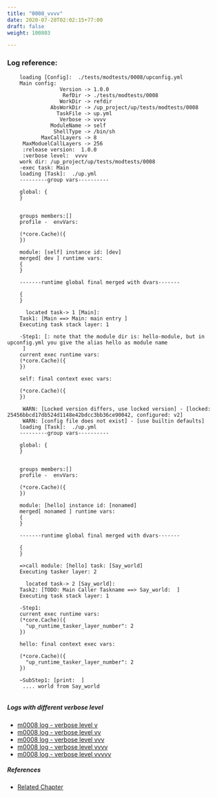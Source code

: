 ```yaml
---
title: "0008_vvvv"
date: 2020-07-20T02:02:15+77:00
draft: false
weight: 100803

---
```


### Log reference: <no value>

```
    loading [Config]:  ./tests/modtests/0008/upconfig.yml
    Main config:
                 Version -> 1.0.0
                  RefDir -> ./tests/modtests/0008
                 WorkDir -> refdir
              AbsWorkDir -> /up_project/up/tests/modtests/0008
                TaskFile -> up.yml
                 Verbose -> vvvv
              ModuleName -> self
               ShellType -> /bin/sh
           MaxCallLayers -> 8
     MaxModuelCallLayers -> 256
     :release version:  1.0.0
     :verbose level:  vvvv
    work dir: /up_project/up/tests/modtests/0008
    -exec task: Main
    loading [Task]:  ./up.yml
    ---------group vars----------
    
    global: {
    }
    
    
    groups members:[]
    profile -  envVars:
    
    (*core.Cache)({
    })
    
    module: [self] instance id: [dev]
    merged[ dev ] runtime vars:
    {
    }
    
    -------runtime global final merged with dvars-------
    
    {
    }
    
      located task-> 1 [Main]: 
    Task1: [Main ==> Main: main entry ]
    Executing task stack layer: 1
    
    -Step1: [: note that the module dir is: hello-module, but in upconfig.yml you give the alias hello as module name
     ]
    current exec runtime vars:
    (*core.Cache)({
    })
    
    self: final context exec vars:
    
    (*core.Cache)({
    })
    
     WARN: [Locked version differs, use locked version] - [locked: 25456bbcd17db524d1148e42bdcc3bb36ce90042, configured: v2]
     WARN: [config file does not exist] - [use builtin defaults]
    loading [Task]:  ./up.yml
    ---------group vars----------
    
    global: {
    }
    
    
    groups members:[]
    profile -  envVars:
    
    (*core.Cache)({
    })
    
    module: [hello] instance id: [nonamed]
    merged[ nonamed ] runtime vars:
    {
    }
    
    -------runtime global final merged with dvars-------
    
    {
    }
    
    =>call module: [hello] task: [Say_world]
    Executing tasker layer: 2
    
      located task-> 2 [Say_world]: 
    Task2: [TODO: Main Caller Taskname ==> Say_world:  ]
    Executing task stack layer: 1
    
    -Step1:
    current exec runtime vars:
    (*core.Cache)({
      "up_runtime_tasker_layer_number": 2
    })
    
    hello: final context exec vars:
    
    (*core.Cache)({
      "up_runtime_tasker_layer_number": 2
    })
    
    ~SubStep1: [print:  ]
     .... world from Say_world
    
```

##### Logs with different verbose level
* [m0008 log - verbose level v](../../logs/m0008_v)
* [m0008 log - verbose level vv](../../logs/m0008_vv)
* [m0008 log - verbose level vvv](../../logs/m0008_vvv)
* [m0008 log - verbose level vvvv](../../logs/m0008_vvvv)
* [m0008 log - verbose level vvvvv](../../logs/m0008_vvvvv)

##### References
* [Related Chapter](../../module/0008)
